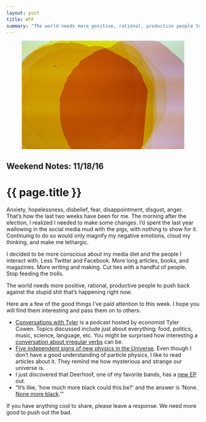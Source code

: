 ```yaml
---
layout: post
title: WTF
summary: "The world needs more positive, rational, productive people to push back against the stupid shit that’s happening right now."
---
```


<figure>
  <img src="/img/medium/1*Zom8XFmfx3Ht1rJheatn_A.jpeg">
</figure>

<h2 class="kicker">Weekend Notes: 11/18/16</h2>

# {{ page.title }}

Anxiety, hopelessness, disbelief, fear, disappointment, disgust, anger. That’s how the last two weeks have been for me. The morning after the election, I realized I needed to make some changes. I’d spent the last year wallowing in the social media mud with the pigs, with nothing to show for it. Continuing to do so would only magnify my negative emotions, cloud my thinking, and make me lethargic.

I decided to be more conscious about my media diet and the people I interact with. Less Twitter and Facebook. More long articles, books, and magazines. More writing and making. Cut ties with a handful of people. Stop feeding the trolls.

The world needs more positive, rational, productive people to push back against the stupid shit that’s happening right now.

Here are a few of the good things I’ve paid attention to this week. I hope you will find them interesting and pass them on to others.

* <a href="https://medium.com/conversations-with-tyler">Conversations with Tyler</a> is a podcast hosted by economist Tyler Cowen. Topics discussed include just about everything: food, politics, music, science, language, etc. You might be surprised how interesting a <a href="https://medium.com/conversations-with-tyler/steven-pinker-language-instinct-evolutionary-psychology-darwin-chomsky-linguistics-b792d7cd2a05#.v682u0k7n">conversation about irregular verbs</a> can be.
* <a href="https://medium.com/starts-with-a-bang/five-independent-signs-of-new-physics-in-the-universe-cda62bedea0#.6dd1im2pn">Five independent signs of new physics in the Universe</a>. Even though I don’t have a good understanding of particle physics, I like to read articles about it. They remind me how mysterious and strange our universe is.
* I just discovered that Deerhoof, one of my favorite bands, has a <a href="https://famousclass.bandcamp.com/track/risk-free">new EP</a> out.
* “It’s like, ‘how much more black could this be?’ and the answer is ‘None. <a href="https://www.youtube.com/watch?v=9v0_fID_jvA">None more black</a>.’”

If you have anything cool to share, please leave a response. We need more good to push out the bad.

